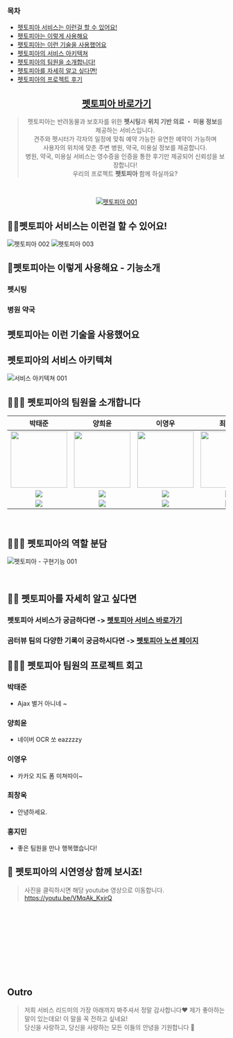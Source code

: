 <!-- TOC -->
### 목차
* [펫토피아 서비스는 이런걸 할 수 있어요!](#곰터뷰-서비스는-이런걸-할-수-있어요)
* [펫토피아는 이렇게 사용해요](#펫토피아는-이렇게-사용해요)
* [펫토피아는 이런 기술을 사용했어요](#펫토피아는-이런-기술을-사용했어요)
* [펫토피아의 서비스 아키텍쳐](#펫토피아의-서비스-아키텍쳐)
* [펫토피아의 팀원을 소개합니다!](#펫토피아의-팀원을-소개합니다!)
* [펫토피아를 자세히 알고 싶다면!](#펫토피아를-자세히-알고-싶다면!)
* [펫토피아의 프로젝트 후기](#펫토피아의-프로젝트-후기)

<!-- TOC -->

<div align="center">

## [펫토피아 바로가기](http://www.pettopia.cloud/)

> 펫토피아는 반려동물과 보호자를 위한 **펫시팅**과  **위치 기반 의료 ・ 미용 정보**를 제공하는 서비스입니다.  
> 견주와 펫시터가 각자의 일정에 맞춰 예약 가능한 유연한 예약이 가능하며<br/>
> 사용자의 위치에 맞춘 주변 병원, 약국, 미용실 정보를 제공합니다.<br/>
> 병원, 약국, 미용실 서비스는 영수증을 인증을 통한 후기만 제공되어 신뢰성을 보장합니다!<br/>
> 우리의 프로젝트 **펫토피아** 함께 하실까요?

<br />

<a href="(http://www.pettopia.cloud/)">

![펫토피아 001](https://github.com/user-attachments/assets/4aea9c36-b24d-45a0-845a-c4ad0052f62c)
<br/>

</a>
</div>




## 👋🏻펫토피아 서비스는 이런걸 할 수 있어요!

![펫토피아 002](https://github.com/user-attachments/assets/ddce1fc7-a170-4ee3-9f24-f488eb4c6f03)
![펫토피아 003](https://github.com/user-attachments/assets/9b21d4a2-3bcf-4781-8816-7172e00e538f)


## 🦾펫토피아는 이렇게 사용해요 - 기능소개
### 펫시팅
### 병원 약국 

## 펫토피아는 이런 기술을 사용했어요


## 펫토피아의 서비스 아키텍쳐

![서비스 아키텍쳐 001](https://github.com/user-attachments/assets/2961ad0b-09bc-4793-a95b-b34f5ec3f9be)


## 👨🏼‍💻 펫토피아의 팀원을 소개합니다
박태준|양희윤|이영우|최창욱|홍지민|
:-:|:-:|:-:|:-:|:-:
<img src='https://avatars.githubusercontent.com/u/39152134?v=4' height=130 width=130></img>|<img src='' height=130 width=130></img>|<img src='' height=130 width=130></img>|<img src='' height=130 width=130></img>|<img src='' height=130 width=130></img>|
<a href="https://github.com/mjk0618" target="_blank"><img src="https://img.shields.io/badge/GitHub-black.svg?&style=round&logo=github"/></a>|<a href="https://github.com/Kim-Ju-won" target="_blank"><img src="https://img.shields.io/badge/GitHub-black.svg?&style=round&logo=github"/></a>|<a href="https://github.com/taemin6697" target="_blank"><img src="https://img.shields.io/badge/GitHub-black.svg?&style=round&logo=github"/></a>|<a href="https://github.com/jun048098" target="_blank"><img src="https://img.shields.io/badge/GitHub-black.svg?&style=round&logo=github"/></a>|<a href="https://github.com/SangwonYoon" target="_blank"><img src="https://img.shields.io/badge/GitHub-black.svg?&style=round&logo=github"/></a>
<a href="mailto:kminjae618@gmail.com" target="_blank"><img src="https://img.shields.io/badge/Gmail-EA4335?style&logo=Gmail&logoColor=white"/></a>|<a href="mailto:uomnf97@gmail.com" target="_blank"><img src="https://img.shields.io/badge/Gmail-EA4335?style&logo=Gmail&logoColor=white"/></a>|<a href="mailto:taemin6697@gmail.com" target="_blank"><img src="https://img.shields.io/badge/Gmail-EA4335?style&logo=Gmail&logoColor=white"/></a>|<a href="mailto:jun048098@gmail.com" target="_blank"><img src="https://img.shields.io/badge/Gmail-EA4335?style&logo=Gmail&logoColor=white"/></a>|<a href="mailto:iandr0805@gmail.com" target="_blank"><img src="https://img.shields.io/badge/Gmail-EA4335?style&logo=Gmail&logoColor=white"/></a>|

<br>

## 👨🏼‍💻 펫토피아의 역할 분담
![펫토피아 - 구현기능 001](https://github.com/user-attachments/assets/e0fbf253-78f9-4377-90f5-eb2149b26d6b)

<br>


## 🕵🏻 펫토피아를 자세히 알고 싶다면

### 펫토피아 **서비스**가 궁금하다면 -> [펫토피아 서비스 바로가기](http://www.pettopia.cloud/)

### 곰터뷰 팀의 **다양한 기록**이 궁금하시다면 -> [펫토피아 노션 페이지](https://shqkel.notion.site/dodo-dog-7330e7d90c964b01ac14e66f14a37e98?pvs=4)


## 👩🏻‍💻 펫토피아 팀원의 프로젝트 회고

### 박태준
- Ajax 별거 아니네 ~ 

### 양희윤
- 네이버 OCR 쏘 eazzzzy

### 이영우
- 카카오 지도 폼 미쳐따이~

### 최창욱
- 안녕하세요. 

### 홍지민
- 좋은 팀원을 만나 행복했습니다!

## 🎥 펫토피아의 시연영상 함께 보시죠!

> 사진을 클릭하시면 해당 youtube 영상으로 이동합니다.
https://youtu.be/VMqAk_KxjrQ

<br/>
<br/>
<br/>
<br/>
<br/>
<br/>
<br/>
<br/>
<br/>

## Outro

> 저희 서비스 리드미의 가장 아래까지 봐주셔서 정말 감사합니다❤️
> 제가 좋아하는 말이 있는데요! 이 말을 꼭 전하고 싶네요!  
> 당신을 사랑하고, 당신을 사랑하는 모든 이들의 안녕을 기원합니다 🤗
